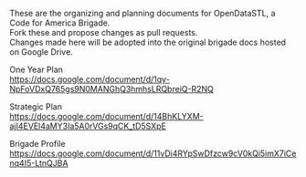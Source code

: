 These are the organizing and planning documents for OpenDataSTL, a Code for America Brigade.  
Fork these and propose changes as pull requests.  
Changes made here will be adopted into the original brigade docs hosted on Google Drive.  
  
One Year Plan  
https://docs.google.com/document/d/1qy-NpFoVDxQ765gs9N0MANGhQ3hmhsLRQbreiQ-R2NQ  
  
Strategic Plan  
https://docs.google.com/document/d/14BhKLYXM-ajI4EVEl4aMY3Ia5A0rVGs9qCK_tD5SXpE  
  
Brigade Profile  
https://docs.google.com/document/d/11vDi4RYpSwDfzcw9cV0kQi5imX7iCenq4I5-LtnQJBA  

